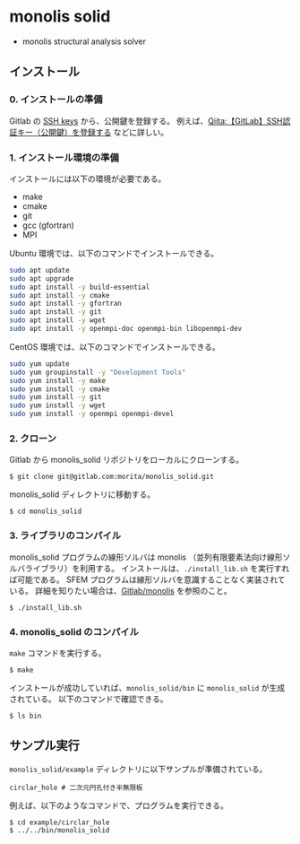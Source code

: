 # monolis solid

- monolis structural analysis solver

## インストール

### 0. インストールの準備

Gitlab の [SSH keys](https://gitlab.com/profile/keys) から、公開鍵を登録する。
例えば、[Qiita:【GitLab】SSH認証キー（公開鍵）を登録する](https://qiita.com/CUTBOSS/items/462a2ed28d264aeff7d5) などに詳しい。

### 1. インストール環境の準備

インストールには以下の環境が必要である。

- make
- cmake
- git
- gcc (gfortran)
- MPI

Ubuntu 環境では、以下のコマンドでインストールできる。

```bash
sudo apt update
sudo apt upgrade
sudo apt install -y build-essential
sudo apt install -y cmake
sudo apt install -y gfortran
sudo apt install -y git
sudo apt install -y wget
sudo apt install -y openmpi-doc openmpi-bin libopenmpi-dev
```
CentOS 環境では、以下のコマンドでインストールできる。

```bash
sudo yum update
sudo yum groupinstall -y "Development Tools"
sudo yum install -y make
sudo yum install -y cmake
sudo yum install -y git
sudo yum install -y wget
sudo yum install -y openmpi openmpi-devel
```

### 2. クローン

Gitlab から monolis_solid リポジトリをローカルにクローンする。

```
$ git clone git@gitlab.com:morita/monolis_solid.git
```

monolis_solid ディレクトリに移動する。

```
$ cd monolis_solid
```

### 3. ライブラリのコンパイル

monolis_solid プログラムの線形ソルバは monolis （並列有限要素法向け線形ソルバライブラリ）を利用する。
インストールは、`./install_lib.sh` を実行すれば可能である。
SFEM プログラムは線形ソルバを意識することなく実装されている。
詳細を知りたい場合は、[Gitlab/monolis](https://gitlab.com/morita/monolis) を参照のこと。

```
$ ./install_lib.sh
```

### 4. monolis_solid のコンパイル

`make` コマンドを実行する。

```
$ make
```

インストールが成功していれば、`monolis_solid/bin` に `monolis_solid` が生成されている。
以下のコマンドで確認できる。

```
$ ls bin
```

## サンプル実行

`monolis_solid/example` ディレクトリに以下サンプルが準備されている。

```
circlar_hole # 二次元円孔付き半無限板
```

例えば、以下のようなコマンドで、プログラムを実行できる。

```
$ cd example/circlar_hole
$ ../../bin/monolis_solid
```
